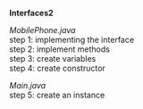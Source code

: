 **Interfaces2**

_MobilePhone.java_ <br/>
step 1: implementing the interface <br/>
step 2: implement methods <br/>
step 3: create variables <br/>
step 4: create constructor <br/>

_Main.java_ <br/>
step 5: create an instance


